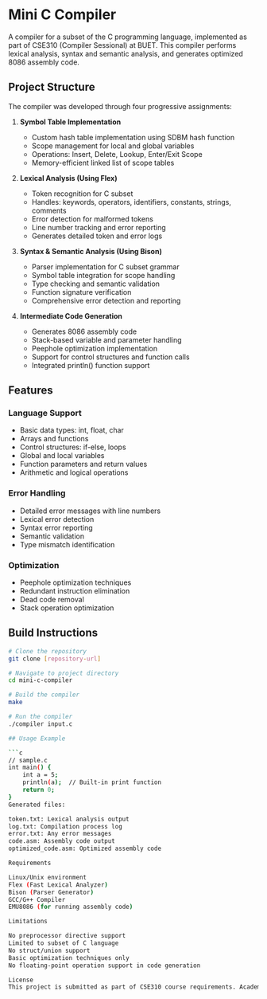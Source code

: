# Mini C Compiler

A compiler for a subset of the C programming language, implemented as part of CSE310 (Compiler Sessional) at BUET. This compiler performs lexical analysis, syntax and semantic analysis, and generates optimized 8086 assembly code.

## Project Structure

The compiler was developed through four progressive assignments:

1. **Symbol Table Implementation**
   - Custom hash table implementation using SDBM hash function
   - Scope management for local and global variables
   - Operations: Insert, Delete, Lookup, Enter/Exit Scope
   - Memory-efficient linked list of scope tables

2. **Lexical Analysis (Using Flex)**
   - Token recognition for C subset
   - Handles: keywords, operators, identifiers, constants, strings, comments
   - Error detection for malformed tokens
   - Line number tracking and error reporting
   - Generates detailed token and error logs

3. **Syntax & Semantic Analysis (Using Bison)**
   - Parser implementation for C subset grammar
   - Symbol table integration for scope handling
   - Type checking and semantic validation
   - Function signature verification
   - Comprehensive error detection and reporting

4. **Intermediate Code Generation**
   - Generates 8086 assembly code
   - Stack-based variable and parameter handling
   - Peephole optimization implementation
   - Support for control structures and function calls
   - Integrated println() function support

## Features

### Language Support
- Basic data types: int, float, char
- Arrays and functions
- Control structures: if-else, loops
- Global and local variables
- Function parameters and return values
- Arithmetic and logical operations

### Error Handling
- Detailed error messages with line numbers
- Lexical error detection
- Syntax error reporting
- Semantic validation
- Type mismatch identification

### Optimization
- Peephole optimization techniques
- Redundant instruction elimination
- Dead code removal
- Stack operation optimization

## Build Instructions

```bash
# Clone the repository
git clone [repository-url]

# Navigate to project directory
cd mini-c-compiler

# Build the compiler
make

# Run the compiler
./compiler input.c

## Usage Example

```c
// sample.c
int main() {
    int a = 5;
    println(a);  // Built-in print function
    return 0;
}
Generated files:

token.txt: Lexical analysis output
log.txt: Compilation process log
error.txt: Any error messages
code.asm: Assembly code output
optimized_code.asm: Optimized assembly code

Requirements

Linux/Unix environment
Flex (Fast Lexical Analyzer)
Bison (Parser Generator)
GCC/G++ Compiler
EMU8086 (for running assembly code)

Limitations

No preprocessor directive support
Limited to subset of C language
No struct/union support
Basic optimization techniques only
No floating-point operation support in code generation

License
This project is submitted as part of CSE310 course requirements. Academic integrity rules apply.















